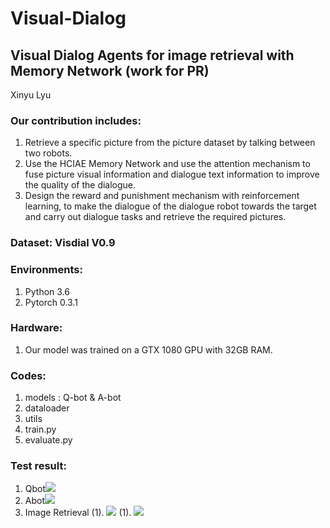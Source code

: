 # Visual-Dialog
## Visual Dialog Agents for image retrieval with Memory Network (work for PR)
Xinyu Lyu
### Our contribution includes:
1. Retrieve a specific picture from the picture dataset by talking between two robots.
2. Use the HCIAE Memory Network and use the attention mechanism to fuse picture visual information and dialogue text information to improve the quality of the dialogue.
3. Design the reward and punishment mechanism with reinforcement learning, to make the dialogue of the dialogue robot towards the target and carry out dialogue tasks and retrieve the required pictures.
### Dataset: Visdial V0.9   

### Environments:
  1. Python 3.6
  2. Pytorch 0.3.1

### Hardware:
  1. Our model was trained on a GTX 1080 GPU with 32GB RAM.
  
### Codes: 
  1. models : Q-bot & A-bot
  2. dataloader
  3. utils
  4. train.py
  5. evaluate.py

### Test result:   
   1. Qbot![](https://github.com/XinyuLyu/Visual-Dialog/blob/master/test_results/Xnip2020-03-16_14-17-45.jpg)
   2. Abot![](https://github.com/XinyuLyu/Visual-Dialog/blob/master/test_results/Xnip2020-03-16_14-18-24.jpg)
   3. Image Retrieval
    (1). ![](https://github.com/XinyuLyu/Visual-Dialog/blob/master/test_results/1.png)
    (1). ![](https://github.com/XinyuLyu/Visual-Dialog/blob/master/test_results/1.png)
